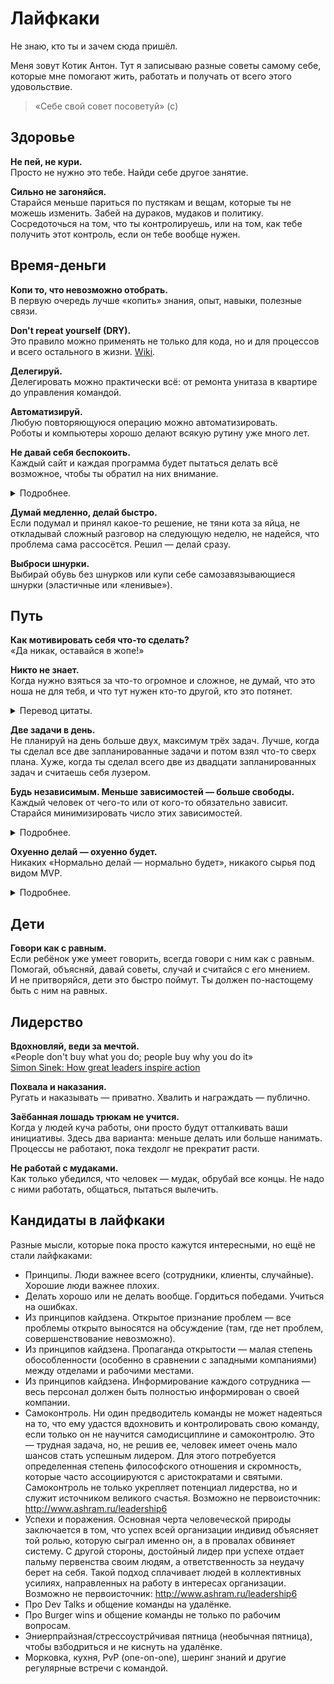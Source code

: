 
# Лайфкаки

Не знаю, кто ты и зачем сюда пришёл.

Меня зовут Котик Антон. Тут я записываю разные советы самому себе,
которые мне помогают жить, работать и получать от всего этого удовольствие. 

> «Себе свой совет посоветуй» (c)


## Здоровье

**Не пей, не кури.**
<br>Просто не нужно это тебе. Найди себе другое занятие.

**Сильно не загоняйся.**
<br>Старайся меньше париться по пустякам и вещам, которые ты не можешь изменить.
Забей на дураков, мудаков и политику. Сосредоточься на том, что ты контролируешь,
или на том, как тебе получить этот контроль, если он тебе вообще нужен.


## Время-деньги

**Копи то, что невозможно отобрать.**
<br>В первую очередь лучше «копить» знания, опыт, навыки, полезные связи.

**Don't repeat yourself (DRY).**
<br>Это правило можно применять не только для кода, но и для процессов и всего остального в жизни. [Wiki](https://en.wikipedia.org/wiki/Don%27t_repeat_yourself).

**Делегируй.**
<br>Делегировать можно практически всё: от ремонта унитаза в квартире до управления командой.

**Автоматизируй.**
<br>Любую повторяющуюся операцию можно автоматизировать.
<br>Роботы и компьютеры хорошо делают всякую рутину уже много лет.

**Не давай себя беспокоить.**
<br>Каждый сайт и каждая программа будет пытаться делать всё возможное, чтобы ты обратил на них внимание.
<details>
  <summary>Подробнее.</summary>
  <p>Отключи все нотификации в телефоне, уведомления о сообщениях в почте и социальных сетях, счетчики непрочитанных сообщений и т. п. В компьютере и браузере надо сделать тоже самое. Счетчики непрочитанных сообщений тоже спрячь из виду.</p>
  <p>Настрой все возможные фильтры, всё нежелательное — в спам.</p>
  <p>Контроль над твоим вниманием должен оставаться у тебя. Оставь только те уведомления,
ради которых действительно стоит отвлечься от важных дел, например,
будильник и напоминания о запланированных встречах в календаре.</p>
</details>

**Думай медленно, делай быстро.**
<br>Если подумал и принял какое-то решение, не тяни кота за яйца, не откладывай сложный разговор на следующую неделю, не надейся, что проблема сама рассосётся. Решил — делай сразу.

**Выброси шнурки.**
<br>Выбирай обувь без шнурков или купи себе самозавязывающиеся шнурки (эластичные или «ленивые»).


## Путь

**Как мотивировать себя что-то сделать?**
<br>«Да никак, оставайся в жопе!»

**Никто не знает.**
<br>Когда нужно взяться за что-то огромное и сложное, не думай, что это ноша не для тебя, и что тут нужен кто-то другой, кто это потянет.

<details>
  <summary>Перевод цитаты.</summary>
Я знаю, вы, наверняка, думаете: «Я не знаю, как построить плотину, или привлечь миллион людей к работе над чем-то». Открою вам секрет: сначала никто этого не знает. Идеи не рождаются полностью готовыми. Они становятся яснее лишь по мере работы над ними. Нужно лишь начать.
</details>

**Две задачи в день.**
<br>Не планируй на день больше двух, максимум трёх задач.
Лучше, когда ты сделал все две запланированные задачи и потом взял что-то сверх плана.
Хуже, когда ты сделал всего две из двадцати запланированных задач и считаешь себя лузером.

**Будь независимым. Меньше зависимостей — больше свободы.**
<br>Каждый человек от чего-то или от кого-то обязательно зависит. Старайся минимизировать число этих зависимостей.

<details>
  <summary>Подробнее.</summary>
<p>Соглашайся на новые зависимости только осознанно с полным пониманием, что каждая зависимость
будет тебя в чём-то ограничивать, не давай навязать тебе это решение. Большинство людей к 35 годам настолько зависимы,
что даже с друзьями на шашлыки не могут поехать. Зависимости могут быть самые разные.</p>

Пример 1: если ты куришь (возможно это тебе навязали одноклассники в школе) — теперь твой бюджет зависит от цен на сигареты, которыми ты никак не управляешь.

Пример 2: завёл кота (попросили приютить, а ты не смог отказать) — теперь о нём надо заботиться, ты не можешь просто собрать чемодан и уехать, не придумав что делать с котом.

Пример 3: решил, что будешь пользоваться только iphone, другие фирмы даже за телефоны не считаешь, хотя даже не пробовал их — опять же загнал себя в обязательство покупать только у apple, а значит зависишь от этой компании и от цен на их телефоны.

Зависимости это не плохо, просто помни, чем меньше у тебя зависимостей, тем больше у тебя свободы. Ты можешь быть максимально свободен: жить где хочешь, с кем хочешь, делать что хочешь и когда хочешь, менять свой путь когда захочешь, и никто не может тебе это запретить или как-то повлиять на тебя. Для этого нужно минимизировать число зависимостей.
</details>

**Охуенно делай — охуенно будет.**
<br>Никаких «Нормально делай — нормально будет», никакого сырья под видом MVP.
<details>
  <summary>Подробнее.</summary>
Лучше выполни 1 вещь, но сделай это так, чтобы «зритель» (пользователь, клиент, заказчик) кончил, чем сделай 1000 вещей, от которых половина уйдут расстроенными. Тот один «зритель» из первого варианта потом приведёт к тебе сотни и тысячи других.
</details>
  

## Дети

**Говори как с равным.**
<br>Если ребёнок уже умеет говорить, всегда говори с ним как с равным.
<br>Помогай, объясняй, давай советы, случай и считайся с его мнением.
<br>И не притворяйся, дети это быстро поймут. Ты должен по-настощему быть с ним на равных.


## Лидерство

**Вдохновляй, веди за мечтой.**
<br>«People don't buy what you do; people buy why you do it»
<br>[Simon Sinek: How great leaders inspire action](https://www.youtube.com/watch?v=qp0HIF3SfI4)

**Похвала и наказания.**
<br>Ругать и наказывать — приватно. Хвалить и награждать — публично.

**Заёбанная лошадь трюкам не учится.**
<br>Когда у людей куча работы, они просто будут отталкивать ваши инициативы. Здесь два варианта: меньше делать или больше нанимать. Процессы не работают, пока техдолг не прекратит расти.

**Не работай с мудаками.**
<br>Как только убедился, что человек — мудак, обрубай все концы. Не надо с ними работать, общаться, пытаться вылечить.


## Кандидаты в лайфкаки

Разные мысли, которые пока просто кажутся интересными, но ещё не стали лайфкаками:

- Принципы. Люди важнее всего (сотрудники, клиенты, случайные). Хорошие люди важнее плохих.
- Делать хорошо или не делать вообще. Гордиться победами. Учиться на ошибках.
- Из принципов кайдзена. Открытое признание проблем — все проблемы открыто выносятся на обсуждение (там, где нет проблем, совершенствование невозможно).
- Из принципов кайдзена. Пропаганда открытости — малая степень обособленности (особенно в сравнении с западными компаниями) между отделами и рабочими местами.
- Из принципов кайдзена. Информирование каждого сотрудника — весь персонал должен быть полностью информирован о своей компании.
- Самоконтроль. Ни один предводитель команды не может надеяться на то, что ему удастся вдохновить и контролировать свою команду,
если только он не научится самодисциплине и самоконтролю. Это — трудная задача, но, не решив ее,
человек имеет очень мало шансов стать успешным лидером. Для этого потребуется определенная степень философского отношения
и скромность, которые часто ассоциируются с аристократами и святыми.
Самоконтроль не только укрепляет потенциал лидерства, но и служит источником великого счастья.
Возможно не первоисточник: http://www.ashram.ru/leadership6
- Успехи и поражения. Основная черта человеческой природы заключается в том, что успех всей организации индивид объясняет той ролью,
которую сыграл именно он, а в провалах обвиняет систему. С другой стороны, достойный лидер при успехе отдает пальму
первенства своим людям, а ответственность за неудачу берет на себя. Такой подход сплачивает людей в коллективных усилиях,
направленных на работу в интересах организации. Возможно не первоисточник: http://www.ashram.ru/leadership6
- Про Dev Talks и общение команды на удалёнке.
- Про Burger wins и общение команды не только по рабочим вопросам.
- Эниерпрайзная/стрессоустрйчивая пятница (необычная пятница), чтобы взбодриться и не киснуть на удалёнке.
- Морковка, кухня, PvP (one-on-one), шеринг знаний и другие регулярные встречи с командой.
